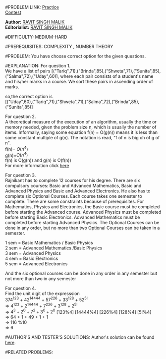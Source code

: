 #PROBLEM LINK:
[Practice][111]  
[Contest][222]

**Author:** [RAVIT SINGH MALIK][4444]  
**Editorialist:** [RAVIT SINGH MALIK][6666]

#DIFFICULTY:
MEDIUM-HARD

#PREREQUISITES:
COMPLEXITY , NUMBER THEORY
 
#PROBLEM:
You have choose correct option for the given questions.


#EXPLANATION:
For question $1$.  
    We have a list of pairs [("Tariq",71),("Brinda",85),("Shweta",71),("Sunita",85),("Salma",72),("Uday",60)], where each pair consists of a student's name and his/her marks in a course. We sort these pairs in ascending order of marks.
    
   so,the correct option is  
 [("Uday",60),("Tariq",71),("Shweta",71),("Salma",72),("Brinda",85),("Sunita",85)]
	  
For question $2$.  
    A theoretical measure of the execution of an algorithm, usually the time or memory needed, given the problem size n, which is usually the number of items. Informally, saying some equation f(n) = O(g(n)) means it is less than some constant multiple of g(n). The notation is read, "f of n is big oh of g of n".  
f(n)= $O(n^4)$  
g(n)=$O(n^4)$  
f(n) is O(g(n)) and g(n) is O(f(n))  
    For more information click [here][444]
	
For question $3$.  
  Rajnikant has to complete 12 courses for his degree. There are six compulsory courses: Basic and Advanced Mathematics, Basic and Advanced Physics and Basic and Advanced Electronics. He also has to complete six Optional Courses. Each course takes one semester to complete. There are some constraints because of prerequisites.
For Mathematics, Physics and Electronics, the Basic course must be completed before starting the Advanced course.
Advanced Physics must be completed before starting Basic Electronics. 
Advanced Mathematics must be completed before starting Advanced Physics.
The Optional Courses can be done in any order, but no more than two Optional Courses can be taken in a semester.  
  
  1 sem = Basic Mathematics / Basic Physics  
  2 sem = Advanced Mathematics /Basic Physics  
  3 sem = Advanced Physics  
  4 sem = Basic Electronics  
  5 sem = Advanced Electronics
  
 And the six optional courses can be done in any order in any semester but not more than two in any semester 
  
For question $4$.  
    Find the unit digit of the expresssion  
    $374^{123}$ + $42^{14444}$ + $57^{226}$ + $33^{128}$ + $52^{5!}$  
	=> $4^{123}$ + $2^{14444}$ + $7^{226}$ + $3^{128}$ + $2^{5!}$     
	=> $4^{3} + 2^{0} + 7^{2} + 3^{0} + 2^{0}$   [123%4] [14444%4] [226%4] [128%4] [5!%4]  
	=> 64 + 1 + 49 + 1 + 1  
	=> 116 %10  
	=> 6
	

#AUTHOR'S AND TESTER'S SOLUTIONS:
Author's solution can be found [here][333]. 


#RELATED PROBLEMS:

[111]: https://www.codechef.com/problems/INLO24
[222]: https://www.codechef.com/INLO2016/problems/INLO24
[333]: https://www.codechef.com/viewsolution/11772839
[444]: http://quiz.geeksforgeeks.org/algorithms/analysis-of-algorithms-recurrences/ 
[4444]: http://www.codechef.com/users/ravit0001
[6666]: http://www.codechef.com/users/ravit0001
